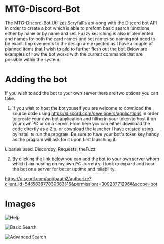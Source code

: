# MTG-Discord-Bot

The MTG-Discord-Bot Utilizes Scryfall's api along with the Discord bot API in order to create a bot which is able to preform basic search functions either by name or by name and set. Fuzzy searching is also implemented and names for both the card names and set names so naming not need to be exact. Improvements to the design are expected as I have a couple of planned items that I wish to add to further flesh out the bot. Below are examples of how the bot works with the current commands that are possible within the system.

# Adding the bot
If you wish to add the bot to your own server there are two options you can take.

1. If you wish to host the bot youself you are welcome to download the source code using https://discord.com/developers/applications in order to create your own bot application and filling in your token to host it on your own PC or on a server. From here you can either download the code directly as a Zip, or download the launcher I have created using pyinstall to run the program. Be sure to have your bot's token key handy as the program will ask for it upon first launching it.

Libaries used:
Discordpy,
Requests,
theFuzz


2. By clicking the link below you can add the bot to your own server whom which I am hosting on my own PC currently. I look to expand and host the bot on a server for better uptime and reliability.

https://discord.com/api/oauth2/authorize?client_id=546583977830383616&permissions=309237712960&scope=bot


# Images

![Help](https://raw.githubusercontent.com/KelvinVan1/Mtg-Discord-Bot-Images/main/BotHelpPage.png?token=AVTXJWPQ33GGOCO4A2YD4E3BKNR7Q)

![Basic Search](https://raw.githubusercontent.com/KelvinVan1/Mtg-Discord-Bot-Images/main/BotBasicSearch.png?token=AVTXJWL4AKJZDT2C7XAVNLLBKNR7O)

![Advanced Search](https://raw.githubusercontent.com/KelvinVan1/Mtg-Discord-Bot-Images/main/BotAdvSearch.png?token=AVTXJWJLZUDC6ZSROL36PKLBKNR6C)

